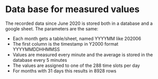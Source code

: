 # Data base for measured values

The recorded data since June 2020 is stored both in a database and a google sheet. The parameters are the same:

- Each month gets a table/sheet, named YYYYMM like 202006
- The first column is the timestamp in Y2000 format YYYYMMDDHHMMSS
- Values are measured every minute and the average is stored in the database every 5 minutes
- The values are assigned to one of the 288 time slots per day
- For months with 31 days this results in 8928 rows
